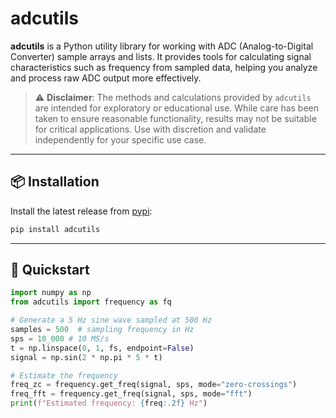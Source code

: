 # adcutils

**adcutils** is a Python utility library for working with ADC (Analog-to-Digital Converter) sample arrays and lists. It provides tools for calculating signal characteristics such as frequency from sampled data, helping you analyze and process raw ADC output more effectively.

> ⚠️ **Disclaimer**: The methods and calculations provided by `adcutils` are intended for exploratory or educational use. While care has been taken to ensure reasonable functionality, results may not be suitable for critical applications. Use with discretion and validate independently for your specific use case.


---

## 📦 Installation

Install the latest release from [pypi](https://pypi.org/project/adcutils/):

```bash
pip install adcutils
```

---

## 🚀 Quickstart

```python
import numpy as np
from adcutils import frequency as fq

# Generate a 5 Hz sine wave sampled at 500 Hz
samples = 500  # sampling frequency in Hz
sps = 10_000 # 10 MS/s 
t = np.linspace(0, 1, fs, endpoint=False)
signal = np.sin(2 * np.pi * 5 * t)

# Estimate the frequency
freq_zc = frequency.get_freq(signal, sps, mode="zero-crossings")
freq_fft = frequency.get_freq(signal, sps, mode="fft")
print(f"Estimated frequency: {freq:.2f} Hz")
```

